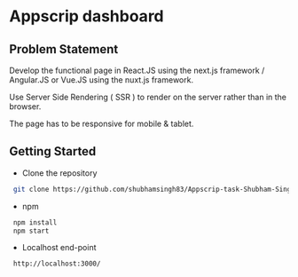 # Appscrip dashboard

## Problem Statement 
Develop the functional page in React.JS using the next.js framework / Angular.JS or
Vue.JS using the nuxt.js framework.

Use Server Side Rendering ( SSR ) to render on the server rather than in the browser.

The page has to be responsive for mobile & tablet.

## Getting Started  
- Clone the repository
```bash
 git clone https://github.com/shubhamsingh83/Appscrip-task-Shubham-Singh.git
 ```
- npm 
``` bash
 npm install 
 npm start
```
- Localhost end-point
```bash
 http://localhost:3000/
```
  
 
 


